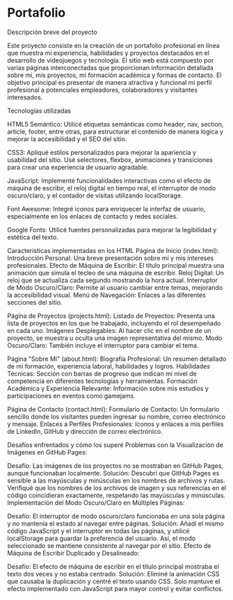 # Portafolio
Descripción breve del proyecto

Este proyecto consiste en la creación de un portafolio profesional en línea que muestra mi experiencia, habilidades y proyectos destacados en el desarrollo de videojuegos y tecnología. El sitio web está compuesto por varias páginas interconectadas que proporcionan información detallada sobre mí, mis proyectos, mi formación académica y formas de contacto. El objetivo principal es presentar de manera atractiva y funcional mi perfil profesional a potenciales empleadores, colaboradores y visitantes interesados.

Tecnologías utilizadas

HTML5 Semántico: Utilicé etiquetas semánticas como header, nav, section, article, footer, entre otras, para estructurar el contenido de manera lógica y mejorar la accesibilidad y el SEO del sitio.

CSS3: Apliqué estilos personalizados para mejorar la apariencia y usabilidad del sitio. Usé selectores, flexbox, animaciones y transiciones para crear una experiencia de usuario agradable.

JavaScript: Implementé funcionalidades interactivas como el efecto de máquina de escribir, el reloj digital en tiempo real, el interruptor de modo oscuro/claro, y el contador de visitas utilizando localStorage.

Font Awesome: Integré iconos para enriquecer la interfaz de usuario, especialmente en los enlaces de contacto y redes sociales.

Google Fonts: Utilicé fuentes personalizadas para mejorar la legibilidad y estética del texto.

Características implementadas en los HTML
Página de Inicio (index.html):
Introducción Personal: Una breve presentación sobre mí y mis intereses profesionales.
Efecto de Máquina de Escribir: El título principal muestra una animación que simula el tecleo de una máquina de escribir.
Reloj Digital: Un reloj que se actualiza cada segundo mostrando la hora actual.
Interruptor de Modo Oscuro/Claro: Permite al usuario cambiar entre temas, mejorando la accesibilidad visual.
Menú de Navegación: Enlaces a las diferentes secciones del sitio.

Página de Proyectos (projects.html):
Listado de Proyectos: Presenta una lista de proyectos en los que he trabajado, incluyendo el rol desempeñado en cada uno.
Imágenes Desplegables: Al hacer clic en el nombre de un proyecto, se muestra u oculta una imagen representativa del mismo.
Modo Oscuro/Claro: También incluye el interruptor para cambiar el tema.

Página "Sobre Mí" (about.html):
Biografía Profesional: Un resumen detallado de mi formación, experiencia laboral, habilidades y logros.
Habilidades Técnicas: Sección con barras de progreso que indican mi nivel de competencia en diferentes tecnologías y herramientas.
Formación Académica y Experiencia Relevante: Información sobre mis estudios y participaciones en eventos como gamejams.

Página de Contacto (contact.html):
Formulario de Contacto: Un formulario sencillo donde los visitantes pueden ingresar su nombre, correo electrónico y mensaje.
Enlaces a Perfiles Profesionales: Iconos y enlaces a mis perfiles de LinkedIn, GitHub y dirección de correo electrónico.

Desafíos enfrentados y cómo los superé
Problemas con la Visualización de Imágenes en GitHub Pages:

Desafío: Las imágenes de los proyectos no se mostraban en GitHub Pages, aunque funcionaban localmente.
Solución: Descubrí que GitHub Pages es sensible a las mayúsculas y minúsculas en los nombres de archivos y rutas. Verifiqué que los nombres de los archivos de imagen y sus referencias en el código coincidieran exactamente, respetando las mayúsculas y minúsculas.
Implementación del Modo Oscuro/Claro en Múltiples Páginas:

Desafío: El interruptor de modo oscuro/claro funcionaba en una sola página y no mantenía el estado al navegar entre páginas.
Solución: Añadí el mismo código JavaScript y el interruptor en todas las páginas, y utilicé localStorage para guardar la preferencia del usuario. Así, el modo seleccionado se mantiene consistente al navegar por el sitio.
Efecto de Máquina de Escribir Duplicado y Desalineado:

Desafío: El efecto de máquina de escribir en el título principal mostraba el texto dos veces y no estaba centrado.
Solución: Eliminé la animación CSS que causaba la duplicación y centré el texto usando CSS. Solo mantuve el efecto implementado con JavaScript para mayor control y evitar conflictos.
